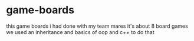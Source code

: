 # game-boards
this game boards i had done with my team mares it's about 8 board games we used an inheritance and basics of oop and c++ to do that
